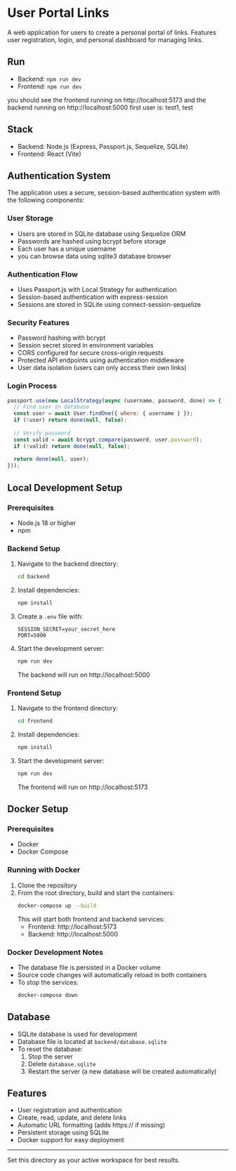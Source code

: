 # User Portal Links

A web application for users to create a personal portal of links. Features user registration, login, and personal dashboard for managing links.

## Run
- Backend: `npm run dev`
- Frontend: `npm run dev`

you should see the frontend running on http://localhost:5173 and the backend running on http://localhost:5000
first user is: test1, test
## Stack
- Backend: Node.js (Express, Passport.js, Sequelize, SQLite)
- Frontend: React (Vite)

## Authentication System

The application uses a secure, session-based authentication system with the following components:

### User Storage
- Users are stored in SQLite database using Sequelize ORM
- Passwords are hashed using bcrypt before storage
- Each user has a unique username
- you can browse data using sqlite3 database browser

### Authentication Flow
- Uses Passport.js with Local Strategy for authentication
- Session-based authentication with express-session
- Sessions are stored in SQLite using connect-session-sequelize

### Security Features
- Password hashing with bcrypt
- Session secret stored in environment variables
- CORS configured for secure cross-origin requests
- Protected API endpoints using authentication middleware
- User data isolation (users can only access their own links)

### Login Process
```javascript
passport.use(new LocalStrategy(async (username, password, done) => {
  // Find user in database
  const user = await User.findOne({ where: { username } });
  if (!user) return done(null, false);
  
  // Verify password
  const valid = await bcrypt.compare(password, user.password);
  if (!valid) return done(null, false);
  
  return done(null, user);
}));
```

## Local Development Setup

### Prerequisites
- Node.js 18 or higher
- npm

### Backend Setup
1. Navigate to the backend directory:
   ```bash
   cd backend
   ```
2. Install dependencies:
   ```bash
   npm install
   ```
3. Create a `.env` file with:
   ```
   SESSION_SECRET=your_secret_here
   PORT=5000
   ```
4. Start the development server:
   ```bash
   npm run dev
   ```
   The backend will run on http://localhost:5000

### Frontend Setup
1. Navigate to the frontend directory:
   ```bash
   cd frontend
   ```
2. Install dependencies:
   ```bash
   npm install
   ```
3. Start the development server:
   ```bash
   npm run dev
   ```
   The frontend will run on http://localhost:5173

## Docker Setup

### Prerequisites
- Docker
- Docker Compose

### Running with Docker
1. Clone the repository
2. From the root directory, build and start the containers:
   ```bash
   docker-compose up --build
   ```
   This will start both frontend and backend services:
   - Frontend: http://localhost:5173
   - Backend: http://localhost:5000

### Docker Development Notes
- The database file is persisted in a Docker volume
- Source code changes will automatically reload in both containers
- To stop the services:
  ```bash
  docker-compose down
  ```

## Database
- SQLite database is used for development
- Database file is located at `backend/database.sqlite`
- To reset the database:
  1. Stop the server
  2. Delete `database.sqlite`
  3. Restart the server (a new database will be created automatically)

## Features
- User registration and authentication
- Create, read, update, and delete links
- Automatic URL formatting (adds https:// if missing)
- Persistent storage using SQLite
- Docker support for easy deployment

---

Set this directory as your active workspace for best results.
